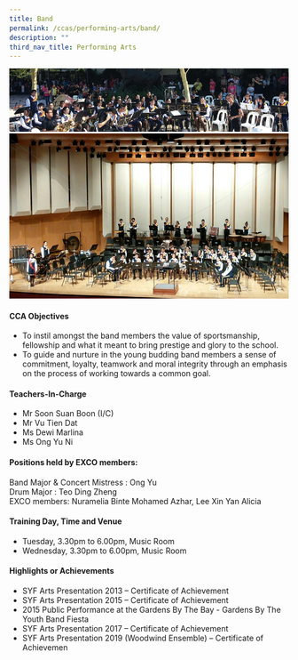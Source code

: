 ```yaml
---
title: Band
permalink: /ccas/performing-arts/band/
description: ""
third_nav_title: Performing Arts
---
```

<img src="/images/band1.jpg"><br>
<img src="/images/band2.jpg">
<h4>CCA Objectives</h4>
<ul>
<li>To instil amongst the band members the value of sportsmanship, fellowship and what it&nbsp;meant to bring prestige and glory to the school.</li>
<li>To guide and nurture in the young budding band members a sense of commitment, loyalty,&nbsp;teamwork and moral integrity through an emphasis on the process of working towards a&nbsp;common goal.</li>
</ul>
<h4>Teachers-In-Charge</h4>
<ul>
<li>Mr Soon Suan Boon (I/C)</li>
<li>Mr Vu Tien Dat</li>
<li>Ms Dewi Marlina</li>
<li>Ms Ong Yu Ni</li>
</ul>
<h4>Positions held by EXCO members:</h4>
<p>Band Major &amp; Concert Mistress : Ong Yu<br />Drum Major : Teo Ding Zheng<br />EXCO members: Nuramelia Binte Mohamed Azhar, Lee Xin Yan Alicia</p>
<h4>Training Day, Time and Venue</h4>
<ul>
<li>Tuesday, 3.30pm to 6.00pm, Music Room</li>
<li>Wednesday, 3.30pm to 6.00pm, Music Room</li>
</ul>
<h4>Highlights or Achievements</h4>
<ul>
<li>SYF Arts Presentation 2013 &ndash; Certificate of Achievement</li>
<li>SYF Arts Presentation 2015 &ndash; Certificate of Achievement</li>
<li>2015 Public Performance at the Gardens By The Bay - Gardens By The Youth Band&nbsp;Fiesta</li>
<li>SYF Arts Presentation 2017 &ndash; Certificate of Achievement</li>
<li>SYF Arts Presentation 2019 (Woodwind Ensemble) &ndash; Certificate of Achievemen</li>
</ul>